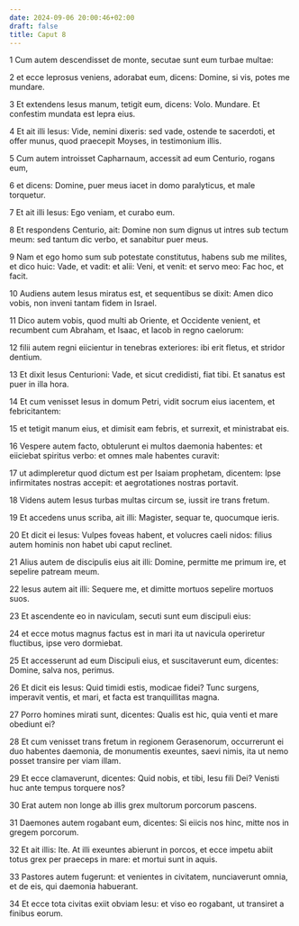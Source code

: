```yaml
---
date: 2024-09-06 20:00:46+02:00
draft: false
title: Caput 8
---
```





1 Cum autem descendisset de monte, secutae sunt eum turbae multae:

2 et ecce leprosus veniens, adorabat eum, dicens: Domine, si vis, potes me mundare.

3 Et extendens Iesus manum, tetigit eum, dicens: Volo. Mundare. Et confestim mundata est lepra eius.

4 Et ait illi Iesus: Vide, nemini dixeris: sed vade, ostende te sacerdoti, et offer munus, quod praecepit Moyses, in testimonium illis.

5 Cum autem introisset Capharnaum, accessit ad eum Centurio, rogans eum,

6 et dicens: Domine, puer meus iacet in domo paralyticus, et male torquetur.

7 Et ait illi Iesus: Ego veniam, et curabo eum.

8 Et respondens Centurio, ait: Domine non sum dignus ut intres sub tectum meum: sed tantum dic verbo, et sanabitur puer meus.

9 Nam et ego homo sum sub potestate constitutus, habens sub me milites, et dico huic: Vade, et vadit: et alii: Veni, et venit: et servo meo: Fac hoc, et facit.

10 Audiens autem Iesus miratus est, et sequentibus se dixit: Amen dico vobis, non inveni tantam fidem in Israel.

11 Dico autem vobis, quod multi ab Oriente, et Occidente venient, et recumbent cum Abraham, et Isaac, et Iacob in regno caelorum:

12 filii autem regni eiicientur in tenebras exteriores: ibi erit fletus, et stridor dentium.

13 Et dixit Iesus Centurioni: Vade, et sicut credidisti, fiat tibi. Et sanatus est puer in illa hora.

14 Et cum venisset Iesus in domum Petri, vidit socrum eius iacentem, et febricitantem:

15 et tetigit manum eius, et dimisit eam febris, et surrexit, et ministrabat eis.

16 Vespere autem facto, obtulerunt ei multos daemonia habentes: et eiiciebat spiritus verbo: et omnes male habentes curavit:

17 ut adimpleretur quod dictum est per Isaiam prophetam, dicentem: Ipse infirmitates nostras accepit: et aegrotationes nostras portavit.

18 Videns autem Iesus turbas multas circum se, iussit ire trans fretum.

19 Et accedens unus scriba, ait illi: Magister, sequar te, quocumque ieris.

20 Et dicit ei Iesus: Vulpes foveas habent, et volucres caeli nidos: filius autem hominis non habet ubi caput reclinet.

21 Alius autem de discipulis eius ait illi: Domine, permitte me primum ire, et sepelire patream meum.

22 Iesus autem ait illi: Sequere me, et dimitte mortuos sepelire mortuos suos.

23 Et ascendente eo in naviculam, secuti sunt eum discipuli eius:

24 et ecce motus magnus factus est in mari ita ut navicula operiretur fluctibus, ipse vero dormiebat.

25 Et accesserunt ad eum Discipuli eius, et suscitaverunt eum, dicentes: Domine, salva nos, perimus.

26 Et dicit eis Iesus: Quid timidi estis, modicae fidei? Tunc surgens, imperavit ventis, et mari, et facta est tranquillitas magna.

27 Porro homines mirati sunt, dicentes: Qualis est hic, quia venti et mare obediunt ei?

28 Et cum venisset trans fretum in regionem Gerasenorum, occurrerunt ei duo habentes daemonia, de monumentis exeuntes, saevi nimis, ita ut nemo posset transire per viam illam.

29 Et ecce clamaverunt, dicentes: Quid nobis, et tibi, Iesu fili Dei? Venisti huc ante tempus torquere nos?

30 Erat autem non longe ab illis grex multorum porcorum pascens.

31 Daemones autem rogabant eum, dicentes: Si eiicis nos hinc, mitte nos in gregem porcorum.

32 Et ait illis: Ite. At illi exeuntes abierunt in porcos, et ecce impetu abiit totus grex per praeceps in mare: et mortui sunt in aquis.

33 Pastores autem fugerunt: et venientes in civitatem, nunciaverunt omnia, et de eis, qui daemonia habuerant.

34 Et ecce tota civitas exiit obviam Iesu: et viso eo rogabant, ut transiret a finibus eorum.

